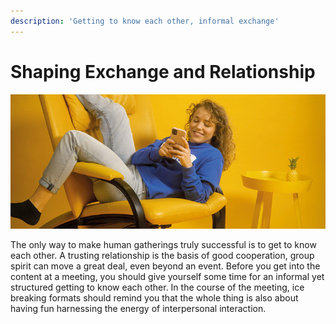 ```yaml
---
description: 'Getting to know each other, informal exchange'
---
```


# Shaping Exchange and Relationship

![](../../.gitbook/assets/gitbook_chat_750x320.jpg)

The only way to make human gatherings truly successful is to get to know each other. A trusting relationship is the basis of good cooperation, group spirit can move a great deal, even beyond an event. Before you get into the content at a meeting, you should give yourself some time for an informal yet structured getting to know each other. In the course of the meeting, ice breaking formats should remind you that the whole thing is also about having fun harnessing the energy of interpersonal interaction.


